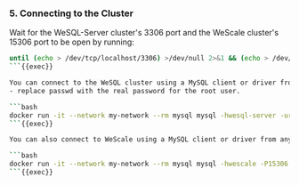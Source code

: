 ### 5. Connecting to the Cluster

Wait for the WeSQL-Server cluster's 3306 port and the WeScale cluster's 15306 port to be open by running:
```bash
until (echo > /dev/tcp/localhost/3306) >/dev/null 2>&1 && (echo > /dev/tcp/localhost/15306) >/dev/null 2>&1; do echo "Waiting for wesql-server on port 3306 and wescale2 on port 15306 to be available..."; sleep 1; done && echo "All ports are open."
```{{exec}}

You can connect to the WeSQL cluster using a MySQL client or driver from any environment that can access the SQL listening port.
- replace passwd with the real password for the root user.

```bash
docker run -it --network my-network --rm mysql mysql -hwesql-server -uroot -ppasswd
```{{exec}}

You can also connect to WeScale using a MySQL client or driver from any environment that can access the SQL listening port.

```bash
docker run -it --network my-network --rm mysql mysql -hwescale -P15306 -uroot -ppasswd
```{{exec}}